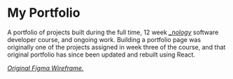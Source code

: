 # My Portfolio

A portfolio of projects built during the full time, 12 week [*_nology*](https://nology.io/) software developer course, and ongoing work. Building a portfolio page was originally one of the projects assigned in week three of the course, and that original portfolio has since been updated and rebuilt using React.


[*Original Figma Wireframe.*](https://www.figma.com/file/vYwXIRvtlCjtj4RhAKEIMW/Porfolio-Ideas?node-id=0%3A1/)
